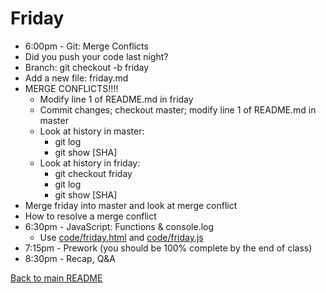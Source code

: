 # Friday

* 6:00pm - Git: Merge Conflicts
 * Did you push your code last night?
 * Branch: git checkout -b friday
 * Add a new file: friday.md
 * MERGE CONFLICTS!!!!
   * Modify line 1 of README.md in friday
   * Commit changes; checkout master; modify line 1 of README.md in master
   * Look at history in master:
     * git log
     * git show [SHA]
   * Look at history in friday:
     * git checkout friday
     * git log
     * git show [SHA]
  * Merge friday into master and look at merge conflict
  * How to resolve a merge conflict
* 6:30pm - JavaScript: Functions & console.log
  * Use [code/friday.html](/code/friday.html) and [code/friday.js](/code/friday.js)
* 7:15pm - Prework (you should be 100% complete by the end of class)
* 8:30pm - Recap, Q&A

[Back to main README](/README.md)
